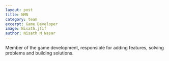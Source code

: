 ```yaml
---
layout: post
title: NMN
category: team
excerpt: Game Developer
image: Nisath.jfif
author: Nisath M Nasar
---
```


Member of the game development, responsible for adding features, solving problems and building solutions.


